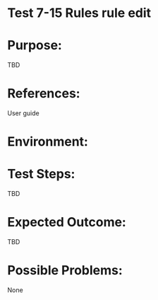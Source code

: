 Test 7-15 Rules rule edit
=======

# Purpose:

TBD

# References:
User guide

# Environment:

# Test Steps:

TBD

# Expected Outcome:

TBD

# Possible Problems:
None
